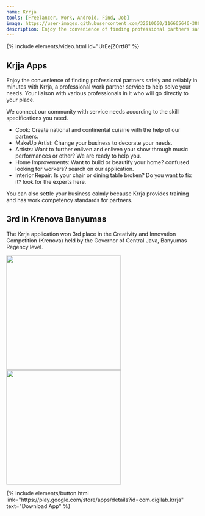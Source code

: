 ```yaml
---
name: Krrja
tools: [Freelancer, Work, Android, Find, Job]
image: https://user-images.githubusercontent.com/32610660/116665646-3868ab80-a9c4-11eb-80ec-41e6cde5f627.png
description: Enjoy the convenience of finding professional partners safely and reliably in minutes with Krrja, a professional work partner service to help solve your needs. Your liaison with various professionals in it who will go directly to your place.
---
```


{% include elements/video.html id="UrEejZ0rtf8" %}

## Krjja Apps

Enjoy the convenience of finding professional partners safely and reliably in minutes with Krrja, a professional work partner service to help solve your needs. Your liaison with various professionals in it who will go directly to your place.

We connect our community with service needs according to the skill specifications you need.

- Cook: Create national and continental cuisine with the help of our partners.
- MakeUp Artist: Change your business to decorate your needs.
- Artists: Want to further enliven and enliven your show through music performances or other? We are ready to help you.
- Home Improvements: Want to build or beautify your home? confused looking for workers? search on our application.
- Interior Repair: Is your chair or dining table broken? Do you want to fix it? look for the experts here.


You can also settle your business calmly because Krrja provides training and has work competency standards for partners.

## 3rd in Krenova Banyumas

The Krrja application won 3rd place in the Creativity and Innovation Competition (Krenova) held by the Governor of Central Java, Banyumas Regency level.

<div class= "row">
<img src ="https://user-images.githubusercontent.com/32610660/116673123-30613980-a9cd-11eb-889c-55e9f2dcbe5f.png" width = "300"/>
<img src = "https://user-images.githubusercontent.com/32610660/116673132-335c2a00-a9cd-11eb-8b7a-e3a054feb7b9.png" width = "300"/>
</div>

<p class="text-center">
{% include elements/button.html link="https://play.google.com/store/apps/details?id=com.digilab.krrja" text="Download App" %}
</p>